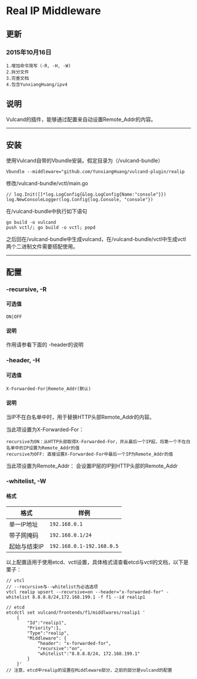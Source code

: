 # Real IP Middleware

## 更新
### 2015年10月16日
	1.增加命令简写（-R, -H, -W)
	2.拆分文件
	3.完善文档
    4.包含YunxiangHuang/ipv4

## 说明
Vulcand的插件，能够通过配置来自动设置Remote_Addr的内容。

---
## 安装
使用Vulcand自带的Vbundle安装。假定目录为（/vulcand-bundle）
```
Vbundle --middleware="github.com/YunxiangHuang/vulcand-plugin/realip
```
修改/vulcand-bundle/vctl/main.go
```
// log.Init([]*log.LogConfig{&log.LogConfig{Name:"console"}})
log.NewConsoleLogger(log.Config{log.Console, "console"})
```
在/vulcand-bundle中执行如下语句
```
go build -o vulcand
push vctl/; go build -o vctl; popd
```
之后回在/vulcand-bundle中生成vulcand，在/vulcand-bundle/vctl中生成vctl
两个二进制文件需要搭配使用。

---

## 配置

### -recursive, -R
#### 可选值
`ON|OFF`
#### 说明
作用请参看下面的 -header的说明

### -header, -H
#### 可选值
`X-Forwarded-For|Remote_Addr(默认)`
#### 说明
当IP不在白名单中时，用于替换HTTP头部Remote_Addr的内容。

当此项设置为X-Forwarded-For：

	recursive为ON：从HTTP头部取得X-Forwarded-For，并从最后一个IP起，将第一个不在白名单中的IP设置为Remote_Addr的值
	recursive为OFF: 直接设置X-Forwarded-For中最后一个IP为Remote_Addr的值
当此项设置为Remote_Addr：
	会设置IP层的IP到HTTP头部的Remote_Addr

### -whitelist, -W
#### 格式
|格式|样例|
|---|---|
|单一IP地址|`192.168.0.1`|
|带子网掩码|`192.168.0.1/24`|
|起始与结束IP|`192.168.0.1-192.168.0.5`|

以上配置适用于使用etcd、vctl设置，具体格式请查看etcd与vctl的文档，以下是栗子：
```
// vtcl
// --recursive与--whitelist为必选选项
vtcl realip upsert --recursive=on --header="x-forwarded-for" -whitelist 8.8.8.8/24,172.168.199.1 -f f1 --id realip1

// etcd
etcdctl set vulcand/frontends/f1/middlwares/realip1 '
	{
		"Id":"realip1",
		"Priority":1,
		"Type":"realip",
		"Middleware": {
			“header": "x-forwarded-for",
			"recursive":"on",
			"whitelist":"8.8.8.8/24, 172.168.199.1"
		}
	}'
// 注意，etcd中realip的设置在Middleware部分，之前的部分是vulcand的配置
```
